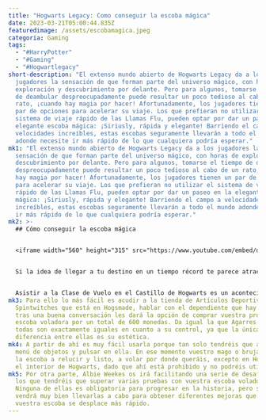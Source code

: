 ```yaml
---
title: "Hogwarts Legacy: Como conseguir la escoba mágica"
date: 2023-03-21T05:00:44.835Z
featuredimage: /assets/escobamagica.jpeg
categoria: Gaming
tags:
  - "#HarryPotter"
  - "#Gaming"
  - "#Hogwartlegacy"
short-description: "El extenso mundo abierto de Hogwarts Legacy da a los
  jugadores la sensación de que forman parte del universo mágico, con horas de
  exploración y descubrimiento por delante. Pero para algunos, tomarse el tiempo
  de deambular despreocupadamente puede resultar un poco tedioso al cabo de un
  rato, ¡cuando hay magia por hacer! Afortunadamente, los jugadores tienen un
  par de opciones para acelerar su viaje. Los que prefieran no utilizar el
  sistema de viaje rápido de las Llamas Flu, pueden optar por dar un paseo en la
  elegante escoba mágica: ¡Siriusly, rápida y elegante! Barriendo el campo a
  velocidades increíbles, estas escobas seguramente llevarán a todo el mundo
  adonde necesite ir más rápido de lo que cualquiera podría esperar."
mk1: "El extenso mundo abierto de Hogwarts Legacy da a los jugadores la
  sensación de que forman parte del universo mágico, con horas de exploración y
  descubrimiento por delante. Pero para algunos, tomarse el tiempo de deambular
  despreocupadamente puede resultar un poco tedioso al cabo de un rato, ¡cuando
  hay magia por hacer! Afortunadamente, los jugadores tienen un par de opciones
  para acelerar su viaje. Los que prefieran no utilizar el sistema de viaje
  rápido de las Llamas Flu, pueden optar por dar un paseo en la elegante escoba
  mágica: ¡Siriusly, rápida y elegante! Barriendo el campo a velocidades
  increíbles, estas escobas seguramente llevarán a todo el mundo adonde necesite
  ir más rápido de lo que cualquiera podría esperar."
mk2: >-
  ## Cómo conseguir la escoba mágica


  <iframe width="560" height="315" src="https://www.youtube.com/embed/dQj_QXoUkXo" title="YouTube video player" frameborder="0" allow="accelerometer; autoplay; clipboard-write; encrypted-media; gyroscope; picture-in-picture; web-share" allowfullscreen></iframe>


  Si la idea de llegar a tu destino en un tiempo récord te parece atractiva, la escoba es sin duda una herramienta esencial que debes tener en el Mundo Mágico. Siempre que hayas progresado lo suficiente como para poder adquirirla, una escoba te proporcionará un viaje rápido y sin complicaciones entre dos lugares cualesquiera de tu elección. Sólo tienes que montarte en la escoba y confiar en que te llevará adonde quieras ir. Sólo asegúrate de que, antes de emprender tu mágico viaje, tomas las precauciones adecuadas para que nada salga mal


  Asistir a la Clase de Vuelo en el Castillo de Hogwarts es un acontecimiento emocionante para cualquier aspirante a bruja o mago. Aunque algunas de las misiones principales deben completarse antes, el tutorial al entrar en la clase de vuelo se asegurará de que sepas controlar correctamente tu propia escoba mágica. Esto no sólo proporciona a los alumnos un profundo conocimiento de su escoba, sino también una sensación de confianza y logro cuando por fin la consiguen y se elevan por los aires. Tanto si te estás preparando para un partido de Quidditch como si sólo quieres contemplar las impresionantes vistas de Hogwarts desde las alturas, asistir a esta clase te garantiza que podrás desarrollar tus habilidades como experto volador.
mk3: Para ello lo más fácil es acudir a la tienda de Artículos Deportivos
  Spintwitches que está en Hogsmade, hablar con el dependiente que hay dentro y
  tras una buena conversación les dará la opción de comprar vuestra propia
  escoba voladora por un total de 600 monedas. Da igual la que Agarres porque
  todas son exactamente iguales en cuanto a su control, ya que la única
  diferencia entre ellas es su estética.
mk4: A partir de ahí es muy fácil usarla porque tan solo tendréis que abrir el
  menú de objetos y pulsar en ella. En ese momento vuestro mago o bruja sacará
  la escoba a relucir y listo, a volar por donde queráis, excepto en Hogsmade y
  el interior de Hogwarts, dado que ahí está prohibido y no podréis utilizarla.
mk5: Por otra parte, Albie Weekes os irá facilitando una serie de desafíos en
  los que tendréis que superar varias pruebas con vuestra escoba voladora.
  Ninguna de ellas es obligatoria para progresar en la historia, pero sí que os
  vendrá muy bien llevarlas a cabo para obtener diferentes mejoras que harán que
  vuestra escoba se desplace más rápido.
---
```

